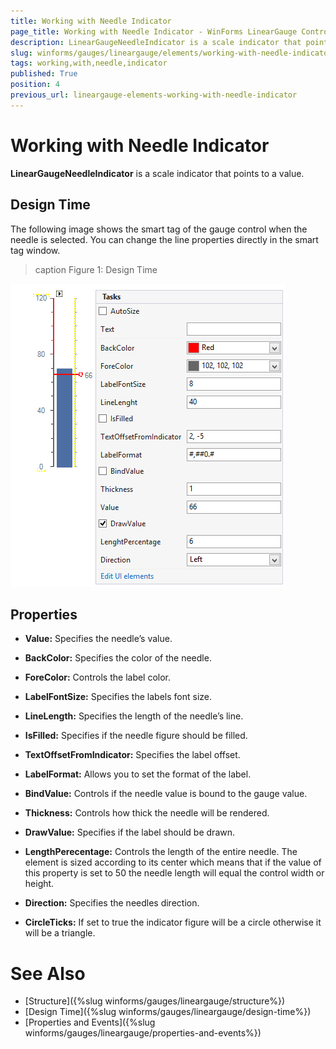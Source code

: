 ```yaml
---
title: Working with Needle Indicator
page_title: Working with Needle Indicator - WinForms LinearGauge Control
description: LinearGaugeNeedleIndicator is a scale indicator that points to a value.
slug: winforms/gauges/lineargauge/elements/working-with-needle-indicator
tags: working,with,needle,indicator
published: True
position: 4
previous_url: lineargauge-elements-working-with-needle-indicator
---
```


# Working with Needle Indicator

__LinearGaugeNeedleIndicator__ is a scale indicator that points to a value.

## Design Time

The following image shows the smart tag of the gauge control when the needle is selected. You can change the line properties directly in the smart tag window.

>caption Figure 1: Design Time

![lineargauge-elements-working-with-needle 001](images/lineargauge-elements-working-with-needle001.png)

## Properties

* __Value:__ Specifies the needle’s value.

* __BackColor:__ Specifies the color of the needle.

* __ForeColor:__ Controls the label color.

* __LabelFontSize:__ Specifies the labels font size.

* __LineLength:__ Specifies the length of the needle’s line.

* __IsFilled:__ Specifies if the needle figure should be filled.

* __TextOffsetFromIndicator:__ Specifies the label offset.

* __LabelFormat:__ Allows you to set the format of the label.

* __BindValue:__ Controls if the needle value is bound to the gauge value.

* __Thickness:__ Controls how thick the needle will be rendered.

* __DrawValue:__ Specifies if the label should be drawn.

* __LengthPerecentage:__ Controls the length of the entire needle. The element is sized according to its center which means that if the value of this property is set to 50 the needle length will equal the control width or height.

* __Direction:__ Specifies the needles direction.

* __CircleTicks:__ If set to true the indicator figure will be a circle otherwise it will be a triangle.

# See Also

* [Structure]({%slug winforms/gauges/lineargauge/structure%})
* [Design Time]({%slug winforms/gauges/lineargauge/design-time%})
* [Properties and Events]({%slug winforms/gauges/lineargauge/properties-and-events%})